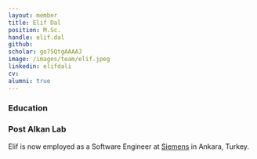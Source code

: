 ```yaml
---
layout: member
title: Elif Dal
position: M.Sc. 
handle: elif.dal
github: 
scholar: go75QtgAAAAJ
image: /images/team/elif.jpeg
linkedin: elifdali
cv: 
alumni: true
---
```


### Education

### Post Alkan Lab

Elif is now employed as a Software Engineer at [Siemens](https://www.siemens.com) in Ankara, Turkey.
